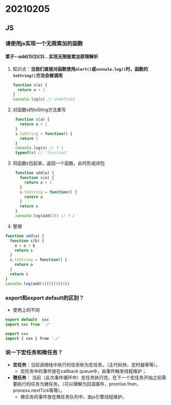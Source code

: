# 20210205

## JS

### 请使用js实现一个无限累加的函数

#### 栗子--add(1)(2)(3)...实现无限极累加原理解析

1. 知识点：**当我们直接对函数使用`alert()`或`console.log()`时，函数的`toString()`方法会被调用**

   ```js
   function s(a) {
     return a + 1
   }
   console.log(s) // undefined
   ```

2. 对函数s的toSting方法重写

   ```js
    function s(a) {
      return a + 1
    }
    s.toString = function() {
      return 1
    }
    console.log(s) // f 1
    typeof(s) // "function"

   ```

3. 将函数s包起来，返回一个函数，此时形成闭包

    ```js
     function add(a) {
       function s(a) {
         return a + 1
       }
       s.toString = function() {
         return a
       }
       return s
     }
     console.log(add(2)) // f 2
     ```

4. 整理

  ```js
  function add(a) {
    function s(b) {
      a = a + b
      return s
    }
    s.toString = function() {
      return a
    }
    return s
  }
  console.log(add(1)(2)(3)(4))
  ```

### export和export default的区别？

* 使用上的不同

```js
export default  xxx
import xxx from './'

export xxx
import { xxx } from './'
```

### 说一下宏任务和微任务？

* **宏任务**：当前调用栈中执行的任务称为宏任务。（主代码快，定时器等等）。
  * 宏任务中的事件放在callback queue中，由事件触发线程维护；
* **微任务**： 当前（此次事件循环中）宏任务执行完，在下一个宏任务开始之前需要执行的任务为微任务。（可以理解为回调事件，promise.then，proness.nextTick等等）。
  * 微任务的事件放在微任务队列中，由js引擎线程维护。
